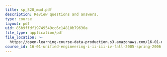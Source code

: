 ```yaml
---
title: sp_S20_mud.pdf
description: Review questions and answers.
type: course
layout: pdf
uid: 85b9ffdf19749549cc6c14810b79636a
file_type: application/pdf
file_location: >-
  https://open-learning-course-data-production.s3.amazonaws.com/16-01-unified-engineering-i-ii-iii-iv-fall-2005-spring-2006/85b9ffdf19749549cc6c14810b79636a_sp_S20_mud.pdf
course_id: 16-01-unified-engineering-i-ii-iii-iv-fall-2005-spring-2006
---
```


